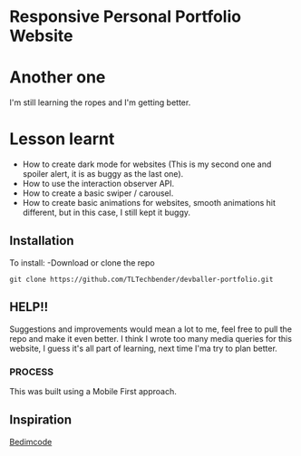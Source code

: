# Responsive Personal Portfolio Website

# Another one
I'm still learning the ropes and I'm getting better.

# Lesson learnt
* How to create dark mode for websites (This is my second one and spoiler alert, it is as buggy as the last one).
* How to use the interaction observer API.
* How to create a basic swiper / carousel.
* How to create basic animations for websites, smooth animations hit different, but in this case, I still kept it buggy.

## Installation
 To install:
 -Download or clone the repo
 ```
git clone https://github.com/TLTechbender/devballer-portfolio.git
 ```

 ## HELP!!
Suggestions and improvements would mean a lot to me, feel free to pull the repo and make it even better.
I think I wrote too many media queries for this website, I guess it's all part of learning, next time I'ma try to plan better.

 ### PROCESS
 This was built using a Mobile First approach.
 

## Inspiration
 [Bedimcode](https://youtu.be/5-_2z-DdWng)